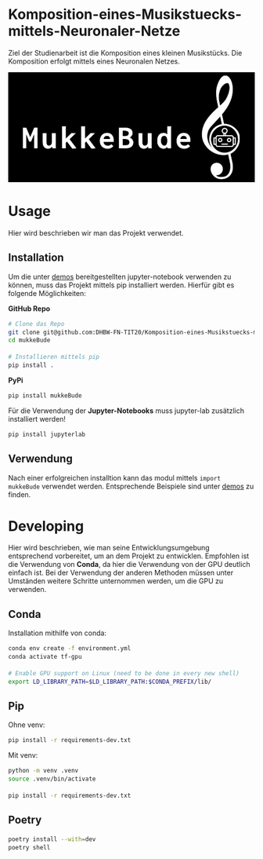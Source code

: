 # Komposition-eines-Musikstuecks-mittels-Neuronaler-Netze
Ziel der Studienarbeit ist die Komposition eines kleinen Musikstücks. Die Komposition erfolgt mittels eines Neuronalen Netzes.

![](./flask-webapp/static/img/mukkebude-readme.png)

# Usage
Hier wird beschrieben wir man das Projekt verwendet.

## Installation
Um die unter [demos](./demos/) bereitgestellten jupyter-notebook verwenden zu können, muss das Projekt mittels pip installiert werden.
Hierfür gibt es folgende Möglichkeiten:

**GitHub Repo**
```bash
# Clone das Repo
git clone git@github.com:DHBW-FN-TIT20/Komposition-eines-Musikstuecks-mittels-Neuronaler-Netze.git mukkeBude
cd mukkeBude

# Installieren mittels pip
pip install .
```

**PyPi**
```bash
pip install mukkeBude
```

Für die Verwendung der **Jupyter-Notebooks** muss jupyter-lab zusätzlich installiert werden!
```bash
pip install jupyterlab
```

## Verwendung
Nach einer erfolgreichen installtion kann das modul mittels `import mukkeBude` verwendet werden. Entsprechende Beispiele sind unter [demos](./demos/) zu finden.

# Developing

Hier wird beschrieben, wie man seine Entwicklungsumgebung entsprechend vorbereitet, um an dem Projekt zu entwicklen.
Empfohlen ist die Verwendung von **Conda**, da hier die Verwendung von der GPU deutlich einfach ist. Bei der Verwendung der anderen Methoden müssen
unter Umständen weitere Schritte unternommen werden, um die GPU zu verwenden.

## Conda
Installation mithilfe von conda:

```bash
conda env create -f environment.yml
conda activate tf-gpu

# Enable GPU support on Linux (need to be done in every new shell)
export LD_LIBRARY_PATH=$LD_LIBRARY_PATH:$CONDA_PREFIX/lib/
```

## Pip
Ohne venv:

```bash
pip install -r requirements-dev.txt
```

Mit venv:

```bash
python -m venv .venv
source .venv/bin/activate

pip install -r requirements-dev.txt
```

## Poetry
```bash
poetry install --with=dev
poetry shell
```
